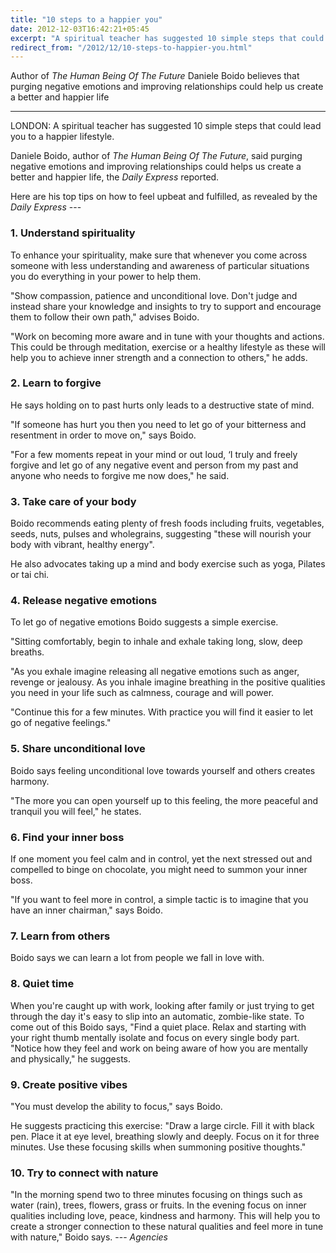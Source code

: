 ```yaml
---
title: "10 steps to a happier you"
date: 2012-12-03T16:42:21+05:45
excerpt: "A spiritual teacher has suggested 10 simple steps that could lead you to a happier lifestyle."
redirect_from: "/2012/12/10-steps-to-happier-you.html"
---
```


Author of *The Human Being Of The Future* Daniele Boido believes that purging negative emotions and improving relationships could help us create a better and happier life

---

LONDON: A spiritual teacher has suggested 10 simple steps that could lead you to a happier lifestyle.

Daniele Boido, author of *The Human Being Of The Future*, said purging negative emotions and improving relationships could helps us create a better and happier life, the *Daily Express* reported.

Here are his top tips on how to feel upbeat and fulfilled, as revealed by the *Daily Express* ---

### 1. Understand spirituality

To enhance your spirituality, make sure that whenever you come across someone with less understanding and awareness of particular situations you do everything in your power to help them.

"Show compassion, patience and unconditional love. Don't judge and instead share your knowledge and insights to try to support and encourage them to follow their own path," advises Boido.

"Work on becoming more aware and in tune with your thoughts and actions. This could be through meditation, exercise or a healthy lifestyle as these will help you to achieve inner strength and a connection to others," he adds.

### 2. Learn to forgive

He says holding on to past hurts only leads to a destructive state of mind.

"If someone has hurt you then you need to let go of your bitterness and resentment in order to move on," says Boido.

"For a few moments repeat in your mind or out loud, ‘I truly and freely forgive and let go of any negative event and person from my past and anyone who needs to forgive me now does," he said.

### 3. Take care of your body

Boido recommends eating plenty of fresh foods including fruits, vegetables, seeds, nuts, pulses and wholegrains, suggesting "these will nourish your body with vibrant, healthy energy".

He also advocates taking up a mind and body exercise such as yoga, Pilates or tai chi.

### 4. Release negative emotions

To let go of negative emotions Boido suggests a simple exercise.

"Sitting comfortably, begin to inhale and exhale taking long, slow, deep breaths.

"As you exhale imagine releasing all negative emotions such as anger, revenge or jealousy. As you inhale imagine breathing in the positive qualities you need in your life such as calmness, courage and will power.

"Continue this for a few minutes. With practice you will find it easier to let go of negative feelings."

### 5. Share unconditional love

Boido says feeling unconditional love towards yourself and others creates harmony.

"The more you can open yourself up to this feeling, the more peaceful and tranquil you will feel," he states.

### 6. Find your inner boss

If one moment you feel calm and in control, yet the next stressed out and compelled to binge on chocolate, you might need to summon your inner boss.

"If you want to feel more in control, a simple tactic is to imagine that you have an inner chairman," says Boido.

### 7. Learn from others

Boido says we can learn a lot from people we fall in love with.

### 8. Quiet time

When you're caught up with work, looking after family or just trying to get through the day it's easy to slip into an automatic, zombie-like state. To come out of this Boido says, "Find a quiet place. Relax and starting with your right thumb mentally isolate and focus on every single body part. "Notice how they feel and work on being aware of how you are mentally and physically," he suggests.

### 9. Create positive vibes

"You must develop the ability to focus," says Boido.

He suggests practicing this exercise: "Draw a large circle. Fill it with black pen. Place it at eye level, breathing slowly and deeply. Focus on it for three minutes. Use these focusing skills when summoning positive thoughts."

### 10. Try to connect with nature

"In the morning spend two to three minutes focusing on things such as water (rain), trees, flowers, grass or fruits. In the evening focus on inner qualities including love, peace, kindness and harmony. This will help you to create a stronger connection to these natural qualities and feel more in tune with nature," Boido says. --- *Agencies*
